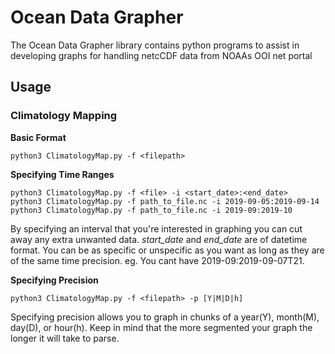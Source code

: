 Ocean Data Grapher
==================
The Ocean Data Grapher library contains python programs to assist in developing
graphs for handling netcCDF data from NOAAs OOI net portal

Usage
-----
### Climatology Mapping ###
__Basic Format__
```
python3 ClimatologyMap.py -f <filepath>
```
__Specifying Time Ranges__
```
python3 ClimatologyMap.py -f <file> -i <start_date>:<end_date>
python3 ClimatologyMap.py -f path_to_file.nc -i 2019-09-05:2019-09-14
python3 ClimatologyMap.py -f path_to_file.nc -i 2019-09:2019-10
```
By specifying an interval that you're interested in graphing you can cut away
any extra unwanted data. _start_date_ and _end_date_ are of datetime format.
You can be as specific or unspecific as you want as long as they are of the
same time precision. eg. You cant have 2019-09:2019-09-07T21.

__Specifying Precision__
```
python3 ClimatologyMap.py -f <filepath> -p [Y|M|D|h]
```
Specifying precision allows you to graph in chunks of a year(Y), month(M),
day(D), or hour(h). Keep in mind that the more segmented your graph the longer
it will take to parse.

